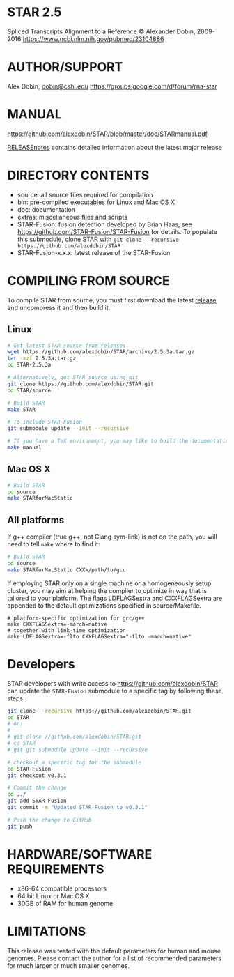 STAR 2.5
========
Spliced Transcripts Alignment to a Reference
© Alexander Dobin, 2009-2016
https://www.ncbi.nlm.nih.gov/pubmed/23104886

AUTHOR/SUPPORT
==============
Alex Dobin, dobin@cshl.edu
https://groups.google.com/d/forum/rna-star

MANUAL
======
https://github.com/alexdobin/STAR/blob/master/doc/STARmanual.pdf

[RELEASEnotes](RELEASEnotes.md) contains detailed information about the latest major release

DIRECTORY CONTENTS
==================
  * source: all source files required for compilation
  * bin: pre-compiled executables for Linux and Mac OS X
  * doc: documentation
  * extras: miscellaneous files and scripts
  * STAR-Fusion: fusion detection developed by Brian Haas, see https://github.com/STAR-Fusion/STAR-Fusion for details.
             To populate this submodule, clone STAR with `git clone --recursive https://github.com/alexdobin/STAR`
  * STAR-Fusion-x.x.x: latest release of the STAR-Fusion


COMPILING FROM SOURCE
=====================

To compile STAR from source, you must first download the latest [release](release) and uncompress it and then build it.

Linux
-----

```bash
# Get latest STAR source from releases
wget https://github.com/alexdobin/STAR/archive/2.5.3a.tar.gz
tar -xzf 2.5.3a.tar.gz
cd STAR-2.5.3a

# Alternatively, get STAR source using git
git clone https://github.com/alexdobin/STAR.git
cd STAR/source

# Build STAR
make STAR

# To include STAR-Fusion
git submodule update --init --recursive

# If you have a TeX environment, you may like to build the documentation
make manual
```

Mac OS X
--------

```bash
# Build STAR
cd source
make STARforMacStatic
```

All platforms
-------------

If g++ compiler (true g++, not Clang sym-link) is not on the path, you will need to tell `make` where to find it:

```bash
# Build STAR
cd source
make STARforMacStatic CXX=/path/to/gcc
```

If employing STAR only on a single machine or a homogeneously setup cluster, you may aim at helping the compiler to optimize in way that is tailored to your platform. The flags LDFLAGSextra and CXXFLAGSextra are appended to the default optimizations specified in source/Makefile.

```
# platform-specific optimization for gcc/g++
make CXXFLAGSextra=-march=native
# together with link-time optimization
make LDFLAGSextra=-flto CXXFLAGSextra="-flto -march=native"
```


Developers
==========

STAR developers with write access to https://github.com/alexdobin/STAR can update the `STAR-Fusion`
submodule to a specific tag by following these steps:

```bash
git clone --recursive https://github.com/alexdobin/STAR.git
cd STAR
# or:
#
# git clone //github.com/alexdobin/STAR.git
# cd STAR
# git git submodule update --init --recursive

# checkout a specific tag for the submodule
cd STAR-Fusion
git checkout v0.3.1

# Commit the change
cd ../
git add STAR-Fusion
git commit -m "Updated STAR-Fusion to v0.3.1"

# Push the change to GitHub
git push
```


HARDWARE/SOFTWARE REQUIREMENTS
==============================
  * x86-64 compatible processors
  * 64 bit Linux or Mac OS X 
  * 30GB of RAM for human genome 


LIMITATIONS
===========
This release was tested with the default parameters for human and mouse genomes.
Please contact the author for a list of recommended parameters for much larger or much smaller genomes.


